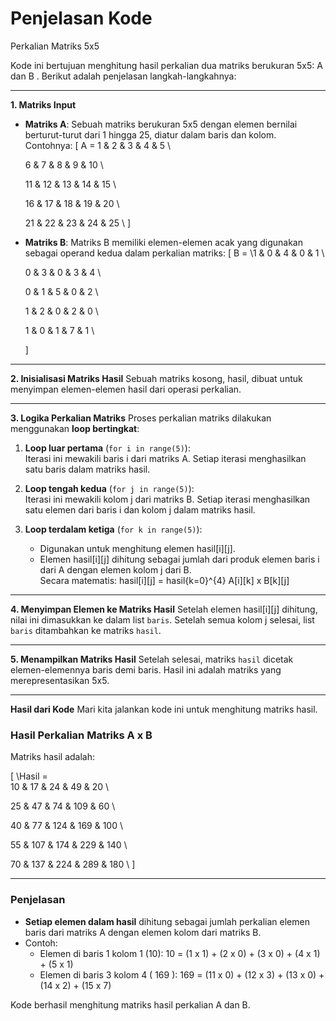 ﻿# Penjelasan Kode

Perkalian Matriks 5x5 

Kode ini bertujuan menghitung hasil perkalian dua matriks berukuran 5x5:  A  dan  B . Berikut adalah penjelasan langkah-langkahnya:

---

**1. Matriks Input**
- **Matriks A**: 
  Sebuah matriks berukuran 5x5 dengan elemen bernilai berturut-turut dari 1 hingga 25, diatur dalam baris dan kolom. Contohnya:
  [
  A =
  1 & 2 & 3 & 4 & 5       \\
  
  6 & 7 & 8 & 9 & 10      \\
  
  11 & 12 & 13 & 14 & 15  \\
  
  16 & 17 & 18 & 19 & 20  \\
  
  21 & 22 & 23 & 24 & 25  \\
  ]

- **Matriks B**:
  Matriks B memiliki elemen-elemen acak yang digunakan sebagai operand kedua dalam perkalian matriks:
  \[
  B =
  \1 & 0 & 4 & 0 & 1 \\
  
  0 & 3 & 0 & 3 & 4 \\
  
  0 & 1 & 5 & 0 & 2 \\
  
  1 & 2 & 0 & 2 & 0 \\
  
  1 & 0 & 1 & 7 & 1 \\
  
  ]

---

**2. Inisialisasi Matriks Hasil**
Sebuah matriks kosong, hasil, dibuat untuk menyimpan elemen-elemen hasil dari operasi perkalian.

---

**3. Logika Perkalian Matriks**
Proses perkalian matriks dilakukan menggunakan **loop bertingkat**:
1. **Loop luar pertama** (`for i in range(5)`):  
   Iterasi ini mewakili baris i dari matriks A. Setiap iterasi menghasilkan satu baris dalam matriks hasil.

2. **Loop tengah kedua** (`for j in range(5)`):  
   Iterasi ini mewakili kolom j dari matriks B. Setiap iterasi menghasilkan satu elemen dari baris i dan kolom j dalam matriks hasil.

3. **Loop terdalam ketiga** (`for k in range(5)`):  
   - Digunakan untuk menghitung elemen hasil[i][j].
   - Elemen hasil[i][j] dihitung sebagai jumlah dari produk elemen baris i dari A dengan elemen kolom j dari B.  
     Secara matematis:
     hasil[i][j] = hasil{k=0}^{4} A[i][k] x B[k][j]

---

**4. Menyimpan Elemen ke Matriks Hasil**
Setelah elemen hasil[i][j] dihitung, nilai ini dimasukkan ke dalam list `baris`. Setelah semua kolom j selesai, list `baris` ditambahkan ke matriks `hasil`.

---

**5. Menampilkan Matriks Hasil**
Setelah selesai, matriks `hasil` dicetak elemen-elemennya baris demi baris. Hasil ini adalah matriks yang merepresentasikan 5x5.

---

**Hasil dari Kode**
Mari kita jalankan kode ini untuk menghitung matriks hasil.

### Hasil Perkalian Matriks A x B

Matriks hasil adalah:

\[
\Hasil =
\
10 & 17 & 24 & 49 & 20      \\

25 & 47 & 74 & 109 & 60     \\

40 & 77 & 124 & 169 & 100   \\

55 & 107 & 174 & 229 & 140  \\

70 & 137 & 224 & 289 & 180  \\
]

---

### Penjelasan
- **Setiap elemen dalam hasil** dihitung sebagai jumlah perkalian elemen baris dari matriks A dengan elemen kolom dari matriks B.
- Contoh:
  - Elemen di baris 1 kolom 1 (10):
    10 = (1 x 1) + (2 x 0) + (3 x 0) + (4 x 1) + (5 x 1)
  - Elemen di baris 3 kolom 4 ( 169 ):
    169 = (11 x 0) + (12 x 3) + (13 x 0) + (14 x 2) + (15 x 7)

Kode berhasil menghitung matriks hasil perkalian A dan B.
